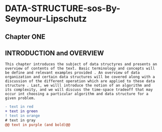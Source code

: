 # DATA-STRUCTURE-sos-By-Seymour-Lipschutz
## Chapter ONE
## INTRODUCTION and OVERVIEW
` This chapter introduces the subject of data structyres and presents an overview of contents of the text. Basic terminology and concepts will be define and relevant examples provided . An overview of data organization and certain data structures will be covered along with a discussion of the different operation which are applied to these data structure . Last, we willl introduce the notion of an algorithm and its complexity, and we will discuss the time-space tradeoff that may occur int choosing a particular algorithm and data structure for a given problem. `
```diff
- text in red
+ text in green
! text in orange
# text in gray
@@ text in purple (and bold)@@
```
